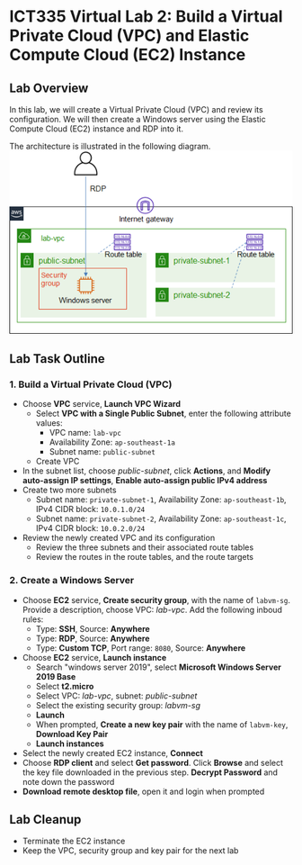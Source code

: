 # ICT335 Virtual Lab 2: Build a Virtual Private Cloud (VPC) and Elastic Compute Cloud (EC2) Instance

## Lab Overview
In this lab, we will create a Virtual Private Cloud (VPC) and review its configuration. We will then create a Windows server using the Elastic Compute Cloud (EC2) instance and RDP into it.

The architecture is illustrated in the following diagram.  
![](images/Lab2-Arch.png)

## Lab Task Outline
### 1. Build a Virtual Private Cloud (VPC)
  - Choose __VPC__ service, __Launch VPC Wizard__
    - Select __VPC with a Single Public Subnet__, enter the following attribute values:
      - VPC name: `lab-vpc`
      - Availability Zone: `ap-southeast-1a`
      - Subnet name: `public-subnet`
    - Create VPC
  - In the subnet list, choose *public-subnet*, click __Actions__, and __Modify auto-assign IP settings__, __Enable auto-assign public IPv4 address__
  - Create two more subnets
    - Subnet name: `private-subnet-1`, Availability Zone: `ap-southeast-1b`, IPv4 CIDR block: `10.0.1.0/24`
    - Subnet name: `private-subnet-2`, Availability Zone: `ap-southeast-1c`, IPv4 CIDR block: `10.0.2.0/24`
  - Review the newly created VPC and its configuration
    - Review the three subnets and their associated route tables
    - Review the routes in the route tables, and the route targets

### 2. Create a Windows Server
  - Choose __EC2__ service, __Create security group__, with the name of `labvm-sg`. Provide a description, choose VPC: *lab-vpc*. Add the following inboud rules:
    - Type: __SSH__, Source: __Anywhere__
    - Type: __RDP__, Source: __Anywhere__
    - Type: __Custom TCP__, Port range: `8080`, Source: __Anywhere__
  - Choose __EC2__ service, __Launch instance__
    - Search "windows server 2019", select __Microsoft Windows Server 2019 Base__
    - Select __t2.micro__
    - Select VPC: *lab-vpc*, subnet: *public-subnet*
    - Select the existing security group: *labvm-sg*
    - __Launch__
    - When prompted, __Create a new key pair__ with the name of `labvm-key`, __Download Key Pair__
    - __Launch instances__
  - Select the newly created EC2 instance, __Connect__
  - Choose __RDP client__ and select __Get password__. Click __Browse__ and select the key file downloaded in the previous step. __Decrypt Password__ and note down the password
  - __Download remote desktop file__, open it and login when prompted

## Lab Cleanup
- Terminate the EC2 instance
- Keep the VPC, security group and key pair for the next lab

